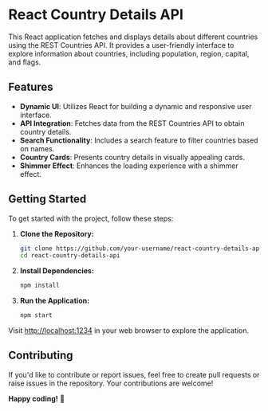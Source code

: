 # React Country Details API

This React application fetches and displays details about different countries using the REST Countries API. It provides a user-friendly interface to explore information about countries, including population, region, capital, and flags.

## Features

- **Dynamic UI**: Utilizes React for building a dynamic and responsive user interface.
- **API Integration**: Fetches data from the REST Countries API to obtain country details.
- **Search Functionality**: Includes a search feature to filter countries based on names.
- **Country Cards**: Presents country details in visually appealing cards.
- **Shimmer Effect**: Enhances the loading experience with a shimmer effect.

## Getting Started

To get started with the project, follow these steps:

1. **Clone the Repository:**
    ```bash
    git clone https://github.com/your-username/react-country-details-api.git
    cd react-country-details-api
    ```

2. **Install Dependencies:**
    ```bash
    npm install
    ```

3. **Run the Application:**
    ```bash
    npm start
    ```

Visit [http://localhost:1234](http://localhost:1234) in your web browser to explore the application.

## Contributing

If you'd like to contribute or report issues, feel free to create pull requests or raise issues in the repository. Your contributions are welcome!



**Happy coding!** 🚀
